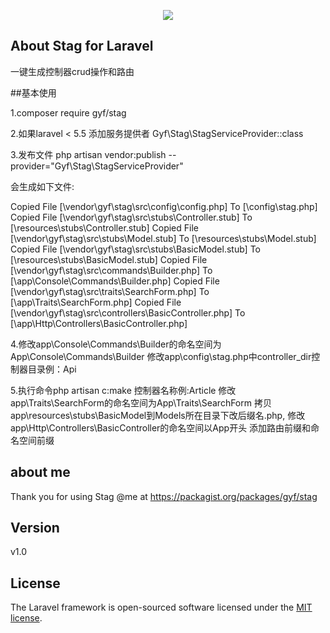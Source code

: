 <p align="center"><img src="https://laravel.com/assets/img/components/logo-laravel.svg"></p>

## About Stag for Laravel

一键生成控制器crud操作和路由

##基本使用
<p>1.composer require gyf/stag</p>
<p>2.如果laravel < 5.5 添加服务提供者 Gyf\Stag\StagServiceProvider::class</p>
<p>3.发布文件 php artisan vendor:publish --provider="Gyf\Stag\StagServiceProvider"</p>
<p>会生成如下文件:</p>
Copied File [\vendor\gyf\stag\src\config\config.php] To [\config\stag.php]
Copied File [\vendor\gyf\stag\src\stubs\Controller.stub] To [\resources\stubs\Controller.stub]
Copied File [\vendor\gyf\stag\src\stubs\Model.stub] To [\resources\stubs\Model.stub]
Copied File [\vendor\gyf\stag\src\stubs\BasicModel.stub] To [\resources\stubs\BasicModel.stub]
Copied File [\vendor\gyf\stag\src\commands\Builder.php] To [\app\Console\Commands\Builder.php]
Copied File [\vendor\gyf\stag\src\traits\SearchForm.php] To [\app\Traits\SearchForm.php]
Copied File [\vendor\gyf\stag\src\controllers\BasicController.php] To [\app\Http\Controllers\BasicController.php]
</p>

<p>4.修改app\Console\Commands\Builder的命名空间为App\Console\Commands\Builder
修改app\config\stag.php中controller_dir控制器目录例：Api
</p>
<p>5.执行命令php artisan c:make 控制器名称例:Article
修改app\Traits\SearchForm的命名空间为App\Traits\SearchForm
拷贝app\resources\stubs\BasicModel到Models所在目录下改后缀名.php,
修改app\Http\Controllers\BasicController的命名空间以App开头
添加路由前缀和命名空间前缀
</p>

## about me

Thank you for using Stag
@me at https://packagist.org/packages/gyf/stag
## Version
v1.0

## License

The Laravel framework is open-sourced software licensed under the [MIT license](https://opensource.org/licenses/MIT).

